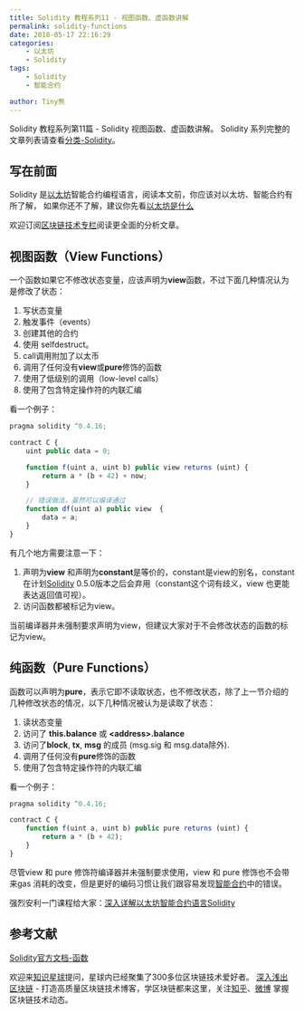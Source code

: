 ```yaml
---
title: Solidity 教程系列11 - 视图函数、虚函数讲解
permalink: solidity-functions
date: 2018-05-17 22:16:29
categories: 
    - 以太坊
    - Solidity
tags:
    - Solidity
    - 智能合约

author: Tiny熊
---
```


Solidity 教程系列第11篇 - Solidity 视图函数、虚函数讲解。
Solidity 系列完整的文章列表请查看[分类-Solidity](https://learnblockchain.cn/categories/ethereum/Solidity/)。

<!-- more -->

## 写在前面

Solidity 是[以太坊](https://learnblockchain.cn/2017/11/20/whatiseth/)智能合约编程语言，阅读本文前，你应该对以太坊、智能合约有所了解，
如果你还不了解，建议你先看[以太坊是什么](https://learnblockchain.cn/2017/11/20/whatiseth/)

欢迎订阅[区块链技术专栏](https://xiaozhuanlan.com/blockchaincore)阅读更全面的分析文章。

## 视图函数（View Functions）
一个函数如果它不修改状态变量，应该声明为**view**函数，不过下面几种情况认为是修改了状态：

1. 写状态变量
2. 触发事件（events）
3. 创建其他的合约
4. 使用 selfdestruct。
5. call调用附加了以太币
6. 调用了任何没有**view**或**pure**修饰的函数
7. 使用了低级别的调用（low-level calls）
8. 使用了包含特定操作符的内联汇编

看一个例子：

```js
pragma solidity ^0.4.16;

contract C {
    uint public data = 0;

    function f(uint a, uint b) public view returns (uint) {
        return a * (b + 42) + now;
    }

    // 错误做法，虽然可以编译通过
    function df(uint a) public view  {
        data = a;
    }
}

```

有几个地方需要注意一下：
1. 声明为**view** 和声明为**constant**是等价的，constant是view的别名，constant在计划[Solidity](https://learnblockchain.cn/docs/solidity/) 0.5.0版本之后会弃用（constant这个词有歧义，view 也更能表达返回值可视）。
2. 访问函数都被标记为view。

当前编译器并未强制要求声明为view，但建议大家对于不会修改状态的函数的标记为view。

## 纯函数（Pure Functions）

函数可以声明为**pure**，表示它即不读取状态，也不修改状态，除了上一节介绍的几种修改状态的情况，以下几种情况被认为是读取了状态：
1. 读状态变量
2. 访问了 **this.balance** 或 **\<address>.balance**
3. 访问了**block**, **tx**, **msg** 的成员 (msg.sig 和 msg.data除外).
4. 调用了任何没有**pure**修饰的函数
5. 使用了包含特定操作符的内联汇编

看一个例子：

```js
pragma solidity ^0.4.16;

contract C {
    function f(uint a, uint b) public pure returns (uint) {
        return a * (b + 42);
    }
}
```

尽管view 和 pure 修饰符编译器并未强制要求使用，view 和 pure 修饰也不会带来gas 消耗的改变，但是更好的编码习惯让我们跟容易发现[智能合约](https://learnblockchain.cn/2018/01/04/understanding-smart-contracts/)中的错误。


强烈安利一门课程给大家：[深入详解以太坊智能合约语言Solidity](https://ke.qq.com/course/326528?flowToken=1010387)

## 参考文献
[Solidity官方文档-函数](https://learnblockchain.cn/2018/05/17/solidity-functions/)

欢迎来[知识星球](https://learnblockchain.cn/images/zsxq.png)提问，星球内已经聚集了300多位区块链技术爱好者。
[深入浅出区块链](https://learnblockchain.cn/) - 打造高质量区块链技术博客，学区块链都来这里，关注[知乎](https://www.zhihu.com/people/xiong-li-bing/activities)、[微博](https://weibo.com/517623789) 掌握区块链技术动态。

